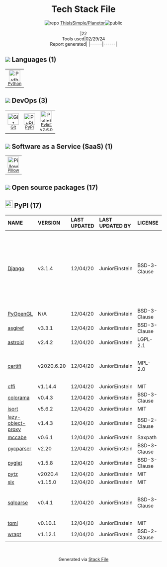 <!--
&lt;--- Readme.md Snippet without images Start ---&gt;
## Tech Stack
ThisIsSimple/Planetor is built on the following main stack:

- [Python](https://www.python.org) – Languages
- [Pylint](https://www.pylint.org/) – Code Review
- [Pillow](https://python-pillow.github.io/) – Image Processing and Management

Full tech stack [here](/techstack.md)

&lt;--- Readme.md Snippet without images End ---&gt;

&lt;--- Readme.md Snippet with images Start ---&gt;
## Tech Stack
ThisIsSimple/Planetor is built on the following main stack:

- <img width='25' height='25' src='https://img.stackshare.io/service/993/pUBY5pVj.png' alt='Python'/> [Python](https://www.python.org) – Languages
- <img width='25' height='25' src='https://img.stackshare.io/service/4837/py.jpg' alt='Pylint'/> [Pylint](https://www.pylint.org/) – Code Review
- <img width='25' height='25' src='https://img.stackshare.io/service/2375/default_1f67b0ca7416a9f52beb655f90b5602d5ef74b75.jpg' alt='Pillow'/> [Pillow](https://python-pillow.github.io/) – Image Processing and Management

Full tech stack [here](/techstack.md)

&lt;--- Readme.md Snippet with images End ---&gt;
-->
<div align="center">

# Tech Stack File
![](https://img.stackshare.io/repo.svg "repo") [ThisIsSimple/Planetor](https://github.com/ThisIsSimple/Planetor)![](https://img.stackshare.io/public_badge.svg "public")
<br/><br/>
|22<br/>Tools used|02/29/24 <br/>Report generated|
|------|------|
</div>

## <img src='https://img.stackshare.io/languages.svg'/> Languages (1)
<table><tr>
  <td align='center'>
  <img width='36' height='36' src='https://img.stackshare.io/service/993/pUBY5pVj.png' alt='Python'>
  <br>
  <sub><a href="https://www.python.org">Python</a></sub>
  <br>
  <sub></sub>
</td>

</tr>
</table>

## <img src='https://img.stackshare.io/devops.svg'/> DevOps (3)
<table><tr>
  <td align='center'>
  <img width='36' height='36' src='https://img.stackshare.io/service/1046/git.png' alt='Git'>
  <br>
  <sub><a href="http://git-scm.com/">Git</a></sub>
  <br>
  <sub></sub>
</td>

<td align='center'>
  <img width='36' height='36' src='https://img.stackshare.io/service/12572/-RIWgodF_400x400.jpg' alt='PyPI'>
  <br>
  <sub><a href="https://pypi.org/">PyPI</a></sub>
  <br>
  <sub></sub>
</td>

<td align='center'>
  <img width='36' height='36' src='https://img.stackshare.io/service/4837/py.jpg' alt='Pylint'>
  <br>
  <sub><a href="https://www.pylint.org/">Pylint</a></sub>
  <br>
  <sub>v2.6.0</sub>
</td>

</tr>
</table>

## <img src='https://img.stackshare.io/saas.svg'/> Software as a Service (SaaS) (1)
<table><tr>
  <td align='center'>
  <img width='36' height='36' src='https://img.stackshare.io/service/2375/default_1f67b0ca7416a9f52beb655f90b5602d5ef74b75.jpg' alt='Pillow'>
  <br>
  <sub><a href="https://python-pillow.github.io/">Pillow</a></sub>
  <br>
  <sub></sub>
</td>

</tr>
</table>


## <img src='https://img.stackshare.io/group.svg' /> Open source packages (17)</h2>

## <img width='24' height='24' src='https://img.stackshare.io/service/12572/-RIWgodF_400x400.jpg'/> PyPI (17)

|NAME|VERSION|LAST UPDATED|LAST UPDATED BY|LICENSE|VULNERABILITIES|
|:------|:------|:------|:------|:------|:------|
|[Django](https://pypi.org/project/Django)|v3.1.4|12/04/20|JuniorEinstein |BSD-3-Clause|[CVE-2021-35042](https://github.com/advisories/GHSA-xpfp-f569-q3p2) (Critical)<br/>[CVE-2021-44420](https://github.com/advisories/GHSA-v6rh-hp5x-86rv) (High)<br/>[CVE-2021-31542](https://github.com/advisories/GHSA-rxjp-mfm9-w4wr) (High)<br/>[CVE-2021-28658](https://github.com/advisories/GHSA-xgxc-v2qg-chmh) (Moderate)<br/>[CVE-2021-32052](https://github.com/advisories/GHSA-qm57-vhq3-3fwf) (Moderate)|
|[PyOpenGL](https://pypi.org/project/PyOpenGL)|N/A|12/04/20|JuniorEinstein |BSD-3-Clause|N/A|
|[asgiref](https://pypi.org/project/asgiref)|v3.3.1|12/04/20|JuniorEinstein |BSD-3-Clause|N/A|
|[astroid](https://pypi.org/project/astroid)|v2.4.2|12/04/20|JuniorEinstein |LGPL-2.1|N/A|
|[certifi](https://pypi.org/project/certifi)|v2020.6.20|12/04/20|JuniorEinstein |MPL-2.0|[CVE-2023-37920](https://github.com/advisories/GHSA-xqr8-7jwr-rhp7) (High)<br/>[CVE-2022-23491](https://github.com/advisories/GHSA-43fp-rhv2-5gv8) (Moderate)|
|[cffi](https://pypi.org/project/cffi)|v1.14.4|12/04/20|JuniorEinstein |MIT|N/A|
|[colorama](https://pypi.org/project/colorama)|v0.4.3|12/04/20|JuniorEinstein |BSD-3-Clause|N/A|
|[isort](https://pypi.org/project/isort)|v5.6.2|12/04/20|JuniorEinstein |MIT|N/A|
|[lazy-object-proxy](https://pypi.org/project/lazy-object-proxy)|v1.4.3|12/04/20|JuniorEinstein |BSD-2-Clause|N/A|
|[mccabe](https://pypi.org/project/mccabe)|v0.6.1|12/04/20|JuniorEinstein |Saxpath|N/A|
|[pycparser](https://pypi.org/project/pycparser)|v2.20|12/04/20|JuniorEinstein |BSD-3-Clause|N/A|
|[pyglet](https://pypi.org/project/pyglet)|v1.5.8|12/04/20|JuniorEinstein |BSD-3-Clause|N/A|
|[pytz](https://pypi.org/project/pytz)|v2020.4|12/04/20|JuniorEinstein |MIT|N/A|
|[six](https://pypi.org/project/six)|v1.15.0|12/04/20|JuniorEinstein |MIT|N/A|
|[sqlparse](https://pypi.org/project/sqlparse)|v0.4.1|12/04/20|JuniorEinstein |BSD-3-Clause|[CVE-2021-32839](https://github.com/advisories/GHSA-p5w8-wqhj-9hhf) (High)<br/>[CVE-2023-30608](https://github.com/advisories/GHSA-rrm6-wvj7-cwh2) (Moderate)|
|[toml](https://pypi.org/project/toml)|v0.10.1|12/04/20|JuniorEinstein |MIT|N/A|
|[wrapt](https://pypi.org/project/wrapt)|v1.12.1|12/04/20|JuniorEinstein |BSD-2-Clause|N/A|

<br/>
<div align='center'>

Generated via [Stack File](https://github.com/marketplace/stack-file)
